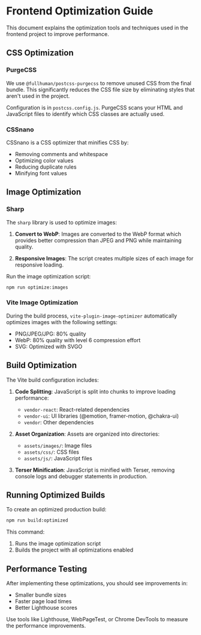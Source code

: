 # Frontend Optimization Guide

This document explains the optimization tools and techniques used in the frontend project to improve performance.

## CSS Optimization

### PurgeCSS

We use `@fullhuman/postcss-purgecss` to remove unused CSS from the final bundle. This significantly reduces the CSS file size by eliminating styles that aren't used in the project.

Configuration is in `postcss.config.js`. PurgeCSS scans your HTML and JavaScript files to identify which CSS classes are actually used.

### CSSnano

CSSnano is a CSS optimizer that minifies CSS by:
- Removing comments and whitespace
- Optimizing color values
- Reducing duplicate rules
- Minifying font values

## Image Optimization

### Sharp

The `sharp` library is used to optimize images:

1. **Convert to WebP**: Images are converted to the WebP format which provides better compression than JPEG and PNG while maintaining quality.

2. **Responsive Images**: The script creates multiple sizes of each image for responsive loading.

Run the image optimization script:

```bash
npm run optimize:images
```

### Vite Image Optimization

During the build process, `vite-plugin-image-optimizer` automatically optimizes images with the following settings:

- PNG/JPEG/JPG: 80% quality
- WebP: 80% quality with level 6 compression effort
- SVG: Optimized with SVGO

## Build Optimization

The Vite build configuration includes:

1. **Code Splitting**: JavaScript is split into chunks to improve loading performance:
   - `vendor-react`: React-related dependencies
   - `vendor-ui`: UI libraries (@emotion, framer-motion, @chakra-ui)
   - `vendor`: Other dependencies

2. **Asset Organization**: Assets are organized into directories:
   - `assets/images/`: Image files
   - `assets/css/`: CSS files
   - `assets/js/`: JavaScript files

3. **Terser Minification**: JavaScript is minified with Terser, removing console logs and debugger statements in production.

## Running Optimized Builds

To create an optimized production build:

```bash
npm run build:optimized
```

This command:
1. Runs the image optimization script
2. Builds the project with all optimizations enabled

## Performance Testing

After implementing these optimizations, you should see improvements in:
- Smaller bundle sizes
- Faster page load times
- Better Lighthouse scores

Use tools like Lighthouse, WebPageTest, or Chrome DevTools to measure the performance improvements.